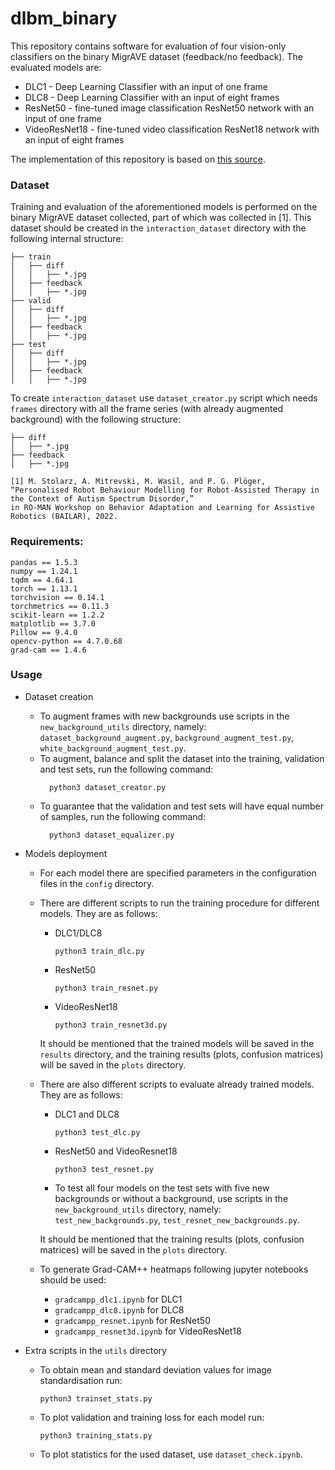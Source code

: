 # dlbm_binary
This repository contains software for evaluation of four vision-only classifiers on the binary MigrAVE dataset (feedback/no feedback).
The evaluated models are:
* DLC1 - Deep Learning Classifier with an input of one frame
* DLC8 - Deep Learning Classifier with an input of eight frames
* ResNet50 - fine-tuned image classification ResNet50 network with an input of one frame
* VideoResNet18 - fine-tuned video classification ResNet18 network with an input of eight frames

The implementation of this repository is based on [this source](https://github.com/JPedroRBelo/pyMDQN).

### Dataset

Training and evaluation of the aforementioned models is performed on the binary MigrAVE dataset collected, part of which was collected in [1]. 
This dataset should be created in the `interaction_dataset` directory with the following internal structure:
```
├── train
│   ├── diff
│   │   ├── *.jpg
│   ├── feedback
│   │   ├── *.jpg
├── valid
│   ├── diff
│   │   ├── *.jpg
│   ├── feedback
│   │   ├── *.jpg
├── test
│   ├── diff
│   │   ├── *.jpg
│   ├── feedback
│   │   ├── *.jpg
```

To create `interaction_dataset` use `dataset_creator.py` script which needs `frames` directory with all the frame series (with already augmented background) with the following structure:
```
├── diff
│   ├── *.jpg
├── feedback
│   ├── *.jpg
```

```
[1] M. Stolarz, A. Mitrevski, M. Wasil, and P. G. Plöger, 
“Personalised Robot Behaviour Modelling for Robot-Assisted Therapy in the Context of Autism Spectrum Disorder,” 
in RO-MAN Workshop on Behavior Adaptation and Learning for Assistive Robotics (BAILAR), 2022.
```

### Requirements:
```
pandas == 1.5.3
numpy == 1.24.1
tqdm == 4.64.1
torch == 1.13.1
torchvision == 0.14.1
torchmetrics == 0.11.3
scikit-learn == 1.2.2
matplotlib == 3.7.0
Pillow == 9.4.0
opencv-python == 4.7.0.68
grad-cam == 1.4.6 
```

### Usage
* Dataset creation
  * To augment frames with new backgrounds use scripts in the `new_background_utils` directory, namely: `dataset_background_augment.py`, `background_augment_test.py`, `white_background_augment_test.py`.
  * To augment, balance and split the dataset into the training, validation and test sets, run the following command:
    ```
      python3 dataset_creator.py
    ```
  * To guarantee that the validation and test sets will have equal number of samples, run the following command:
    ```
      python3 dataset_equalizer.py
    ```
* Models deployment
  * For each model there are specified parameters in the configuration files in the `config` directory. 
  * There are different scripts to run the training procedure for different models. They are as follows:
    * DLC1/DLC8
      ```
      python3 train_dlc.py
      ```
    * ResNet50
      ```
      python3 train_resnet.py
      ```
    * VideoResNet18
      ```
      python3 train_resnet3d.py
      ```
    
    It should be mentioned that the trained models will be saved in the `results` directory, and the training results (plots, confusion matrices) will be saved in the `plots` directory.
  
  * There are also different scripts to evaluate already trained models. They are as follows:
    * DLC1 and DLC8
      ```
      python3 test_dlc.py
      ```
    * ResNet50 and VideoResnet18
      ```
      python3 test_resnet.py
      ```
    * To test all four models on the test sets with five new backgrounds or without a background, use scripts in the `new_background_utils` directory, namely: `test_new_backgrounds.py`, `test_resnet_new_backgrounds.py`.
    
    It should be mentioned that the training results (plots, confusion matrices) will be saved in the `plots` directory.
  
  * To generate Grad-CAM++ heatmaps following jupyter notebooks should be used:
    * `gradcampp_dlc1.ipynb` for DLC1
    * `gradcampp_dlc8.ipynb` for DLC8
    * `gradcampp_resnet.ipynb` for ResNet50
    * `gradcampp_resnet3d.ipynb` for VideoResNet18

* Extra scripts in the `utils` directory
  * To obtain mean and standard deviation values for image standardisation run:
    ```
    python3 trainset_stats.py
    ```
  * To plot validation and training loss for each model run:
    ```
    python3 training_stats.py
    ```
  * To plot statistics for the used dataset, use `dataset_check.ipynb`.
